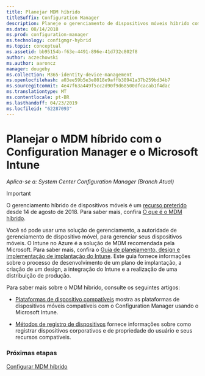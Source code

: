 ```yaml
---
title: Planejar MDM híbrido
titleSuffix: Configuration Manager
description: Planeje o gerenciamento de dispositivos móveis híbrido com o Configuration Manager e o Microsoft Intune.
ms.date: 08/14/2018
ms.prod: configuration-manager
ms.technology: configmgr-hybrid
ms.topic: conceptual
ms.assetid: bb95154b-f63e-4491-896e-41d732c802f8
author: aczechowski
ms.author: aaroncz
manager: dougeby
ms.collection: M365-identity-device-management
ms.openlocfilehash: a03ee59b5e3e8018e9affb38941a37b259bd34b7
ms.sourcegitcommit: 4e47f63a449f5cc2d90f9d68500dfcacab1f4dac
ms.translationtype: MT
ms.contentlocale: pt-BR
ms.lasthandoff: 04/23/2019
ms.locfileid: "62287093"
---
```

# <a name="plan-for-hybrid-mdm-with-configuration-manager-and-microsoft-intune"></a>Planejar o MDM híbrido com o Configuration Manager e o Microsoft Intune

*Aplica-se a: System Center Configuration Manager (Branch Atual)*


> [!Important]  
> O gerenciamento híbrido de dispositivos móveis é um [recurso preterido](/sccm/core/plan-design/changes/deprecated/removed-and-deprecated-cmfeatures) desde 14 de agosto de 2018. Para saber mais, confira [O que é o MDM híbrido](/sccm/mdm/understand/hybrid-mobile-device-management).<!--Intune feature 2683117-->  


Você só pode usar uma solução de gerenciamento, a autoridade de gerenciamento de dispositivo móvel, para gerenciar seus dispositivos móveis. O Intune no Azure é a solução de MDM recomendada pela Microsoft. Para saber mais, confira o [Guia de planejamento, design e implementação de implantação do Intune](https://docs.microsoft.com/intune/plan-design/introduction). Este guia fornece informações sobre o processo de desenvolvimento de um plano de implantação, a criação de um design, a integração do Intune e a realização de uma distribuição de produção.

Para saber mais sobre o MDM híbrido, consulte os seguintes artigos:
- [Plataformas de dispositivo compatíveis](supported-device-platforms-for-hybrid.md) mostra as plataformas de dispositivos móveis compatíveis com o Configuration Manager usando o Microsoft Intune.

- [Métodos de registro de dispositivos](device-enrollment-methods.md) fornece informações sobre como registrar dispositivos corporativos e de propriedade do usuário e seus recursos compatíveis.


### <a name="next-steps"></a>Próximas etapas

 [Configurar MDM híbrido](../deploy-use/setup-hybrid-mdm.md)
